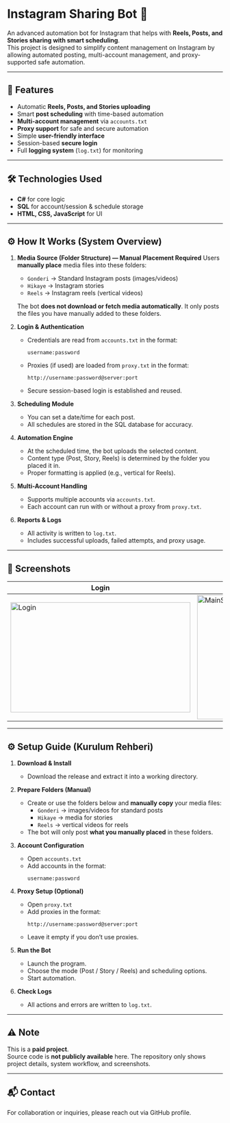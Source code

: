 # Instagram Sharing Bot 🚀

An advanced automation bot for Instagram that helps with **Reels, Posts, and Stories sharing with smart scheduling**.  
This project is designed to simplify content management on Instagram by allowing automated posting, multi-account management, and proxy-supported safe automation.  

---

## 🔑 Features
- Automatic **Reels, Posts, and Stories uploading**
- Smart **post scheduling** with time-based automation
- **Multi-account management** via `accounts.txt`
- **Proxy support** for safe and secure automation
- Simple **user-friendly interface**
- Session-based **secure login**
- Full **logging system** (`log.txt`) for monitoring

---

## 🛠️ Technologies Used
- **C#** for core logic
- **SQL** for account/session & schedule storage
- **HTML, CSS, JavaScript** for UI

---

## ⚙️ How It Works (System Overview)

1. **Media Source (Folder Structure) — Manual Placement Required**
   Users **manually place** media files into these folders:
   - `Gonderi` → Standard Instagram posts (images/videos)
   - `Hikaye` → Instagram stories
   - `Reels` → Instagram reels (vertical videos)

   The bot **does not download or fetch media automatically**. It only posts the files you have manually added to these folders.

2. **Login & Authentication**
   - Credentials are read from `accounts.txt` in the format:
     ```
     username:password
     ```
   - Proxies (if used) are loaded from `proxy.txt` in the format:
     ```
     http://username:password@server:port
     ```
   - Secure session-based login is established and reused.

3. **Scheduling Module**
   - You can set a date/time for each post.
   - All schedules are stored in the SQL database for accuracy.

4. **Automation Engine**
   - At the scheduled time, the bot uploads the selected content.
   - Content type (Post, Story, Reels) is determined by the folder you placed it in.
   - Proper formatting is applied (e.g., vertical for Reels).

5. **Multi-Account Handling**
   - Supports multiple accounts via `accounts.txt`.
   - Each account can run with or without a proxy from `proxy.txt`.

6. **Reports & Logs**
   - All activity is written to `log.txt`.
   - Includes successful uploads, failed attempts, and proxy usage.

---

## 📸 Screenshots  

| Login | Main Screen | Start |
|-------|-------------|-------|
| <img width="420" height="257" alt="Login" src="https://github.com/user-attachments/assets/f24a87e5-fb42-467d-9485-e82c6689663d" /> | <img width="420" height="290" alt="MainScreen" src="https://github.com/user-attachments/assets/aecb3faa-2dd9-41a3-ac70-956defc12ea0" /> | <img width="420" height="290" alt="Start" src="https://github.com/user-attachments/assets/8b0fcc9d-8cce-4c38-acfd-0ddbd32f0559" /> |

---

## ⚙️ Setup Guide (Kurulum Rehberi)

1. **Download & Install**
   - Download the release and extract it into a working directory.

2. **Prepare Folders (Manual)**
   - Create or use the folders below and **manually copy** your media files:
     - `Gonderi` → images/videos for standard posts
     - `Hikaye` → media for stories
     - `Reels` → vertical videos for reels
   - The bot will only post **what you manually placed** in these folders.

3. **Account Configuration**
   - Open `accounts.txt`
   - Add accounts in the format:
     ```
     username:password
     ```

4. **Proxy Setup (Optional)**
   - Open `proxy.txt`
   - Add proxies in the format:
     ```
     http://username:password@server:port
     ```
   - Leave it empty if you don’t use proxies.

5. **Run the Bot**
   - Launch the program.
   - Choose the mode (Post / Story / Reels) and scheduling options.
   - Start automation.

6. **Check Logs**
   - All actions and errors are written to `log.txt`.

---

## ⚠️ Note
This is a **paid project**.  
Source code is **not publicly available** here. The repository only shows project details, system workflow, and screenshots.

---

## 📬 Contact
For collaboration or inquiries, please reach out via GitHub profile.
